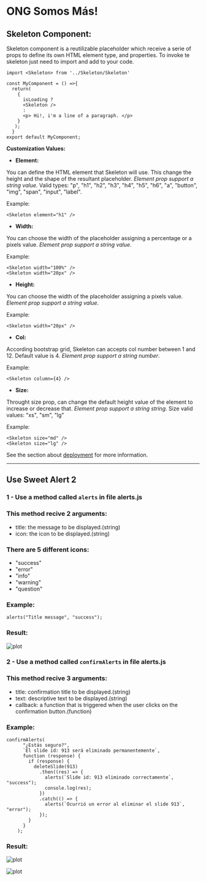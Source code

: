 # ONG Somos Más!

## **Skeleton Component:**

Skeleton component is a reutilizable placeholder which receive a serie of props to define its own HTML element type, and properties.
To invoke te skeleton just  need to import and add to your code.

    import <Skeleton> from '../Skeleton/Skeleton'

	const MyComponent = () =>{
	  return(
	    {
	      isLoading ?
	      <Skeleton />
	      :
	      <p> Hi!, i'm a line of a paragraph. </p>
	    }
       );
      }
    export default MyComponent;

**Customization Values:**

 - **Element:**

You can define the HTML element that Skeleton will use.
This change the height and the shape of the resultant placeholder.
 *Element prop support a string value*.
Valid types: "p", "h1", "h2", "h3", "h4", "h5", "h6", "a", "button", "img", "span", "input", "label".

Example:

    <Skeleton element="h1" />

 - **Width:**

You can choose the width of the placeholder assigning a percentage or a pixels value.
 *Element prop support a string value*.

Example:

    <Skeleton width="100%" />
    <Skeleton width="20px" />


 - **Height:**

You can choose the width of the placeholder assigning a pixels value.
 *Element prop support a string value*.

Example:

    <Skeleton width="20px" />

 - **Col:**

According bootstrap grid, Skeleton can accepts col number between 1 and 12. Default value is 4.
 *Element prop support a string number*.

Example:

    <Skeleton column={4} />

 - **Size:**

Throught size prop, can change the default height value of the element to increase or decrease that. 
 *Element prop support a string string*.
 Size valid values: "xs", "sm", "lg"

Example:

    <Skeleton size="md" />
    <Skeleton size="lg" />
See the section about [deployment](https://facebook.github.io/create-react-app/docs/deployment) for more information.
***
## Use Sweet Alert 2

### 1 - Use a method called `alerts` in file alerts.js 

### This method recive 2 arguments:

* title: the message to be displayed.(string)
* icon: the icon to be displayed.(string)

### There are 5 different icons:

* "success"
* "error"
* "info"
* "warning"
* "question"

### Example: 

```
alerts("Title message", "success");
```

### Result:
![plot](https://i.ibb.co/883s3dH/example.jpg)


### 2 - Use a method called `confirmAlerts` in file alerts.js 

### This method recive 3 arguments:

* title: confirmation title to be displayed.(string)
* text: descriptive text to be displayed.(string)
* callback: a function that is triggered when the user clicks on the confirmation button.(function)

### Example: 

```
confirmAlerts(
      "¿Estás seguro?",
      `El slide id: 913 será eliminado permanentemente`,
      function (response) {
        if (response) {
          deleteSlide(913)
            .then((res) => {
              alerts(`Slide id: 913 eliminado correctamente`, "success");
              console.log(res);
            })
            .catch(() => {
              alerts(`Ocurrió un error al eliminar el slide 913`, "error");
            });
        }
      }
    );
```
### Result:
![plot](https://i.ibb.co/bz9wLHk/confirmation2.jpg)

![plot](https://i.ibb.co/hywdz46/confirmed.jpg)



  

